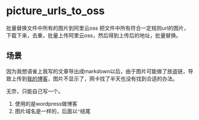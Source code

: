 # picture_urls_to_oss
批量替换文件中所有的图片到阿里云oss
把文件中所有符合一定规则url的图片，下载下来，去重，批量上传阿里云oss，然后得到上传后的地址，批量替换。

## 场景

因为我想语雀上我写的文章导出成markdown以后，由于图片可能做了放盗链，导致上传到[我的博客](https://coding3min.com)，图片不显示了，网卡找了半天也没有找到合适的办法。

无奈，只能自己写一个。

1. 使用的是wordpress做博客
2. 图片域名是一样的，后面以`"`结尾






